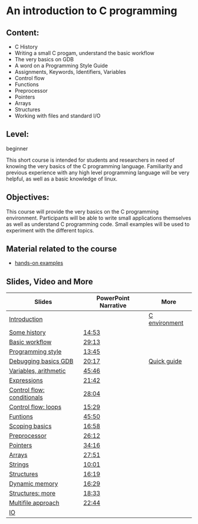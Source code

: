 # An introduction to C programming

## Content:
* C History
* Writing a small C progam, understand the basic workflow
* The very basics on GDB
* A word on a Programming Style Guide
* Assignments, Keywords, Identifiers, Variables
* Control flow
* Functions
* Preprocessor
* Pointers
* Arrays 
* Structures
* Working with files and standard I/O

## Level: 
beginner

This short course is intended for students and researchers in need of
knowing the very basics of the C programming language.
Familiarity and previous experience with any high level programming
language will be very helpful, as well as a basic knowledge of linux.

## Objectives: 
This course will provide the very basics on the C programming environment.
Participants will be able to write small applications themselves as well
as understand C programming code.
Small examples will be used to experiment with the different topics.

## Material related to the course

* [hands-on examples](https://github.com/franklbvp/c_intro/blob/main/docs/Ccourse-examples.zip)

## Slides, Video and More

|Slides | PowerPoint Narrative | More |
|------------ | -------------------- | -----------------------|
| [Introduction](https://github.com/franklbvp/c_intro/blob/main/docs/Ccourse-00-Introduction.pdf)  |   | [C environment](https://github.com/franklbvp/c_intro/blob/main/docs/cProgramming_installation_environment-windows-2022_01.pdf)  |
| [Some history](https://github.com/franklbvp/c_intro/blob/main/docs/Ccourse-00-SomeHistory.pdf)  |  [14:53](https://kuleuven.mediaspace.kaltura.com/media/Ccourse-00-SomeHistory/1_2e8n2z3u) |   |
| [Basic workflow](https://github.com/franklbvp/c_intro/blob/main/docs/Ccourse-T-BasicWorkflow.pdf)  |  [29:13](https://kuleuven.mediaspace.kaltura.com/media/Ccourse-T-BasicWorkflow/1_pwj4imbo) |   |
| [Programming style](https://github.com/franklbvp/c_intro/blob/main/docs/Ccourse-T-ProgrammingStyle.pdf)  | [13:45](https://kuleuven.mediaspace.kaltura.com/media/Ccourse-T-ProgrammingStyle/1_38l82nh4)  |   |
| [Debugging basics GDB](https://github.com/franklbvp/c_intro/blob/main/docs/Ccourse-T-DebugC.pdf)  | [20:17](https://kuleuven.mediaspace.kaltura.com/media/Ccourse-T-DebugC/1_zqes4f7e)  | [Quick guide](https://github.com/franklbvp/c_intro/blob/main/docs/gdbQuickGuide.pdf)  |
| [Variables, arithmetic](https://github.com/franklbvp/c_intro/blob/main/docs/Ccourse-BBB-Variables_arithmetic.pdf)  | [45:46](https://kuleuven.mediaspace.kaltura.com/media/Ccourse-BBB-Variables_arthmetic/1_pyk8r2eb)  |   |
| [Expressions](https://github.com/franklbvp/c_intro/blob/main/docs/Ccourse-BBB-Expressions.pdf)  | [21:42](https://kuleuven.mediaspace.kaltura.com/media/Ccourse-BBB-Expressions/1_wj3eccz8)  |   |
| [Control flow: conditionals](https://github.com/franklbvp/c_intro/blob/main/docs/Ccourse-BBB-ControlFlow_Conditionals.pdf)  | [28:04](https://kuleuven.mediaspace.kaltura.com/media/Ccourse-BBB-ControlFlow_Conditionals/1_rhedhfsq)  |   |
| [Control flow: loops](https://github.com/franklbvp/c_intro/blob/main/docs/Ccourse-BBB-ControlFlow_Loops.pdf)  | [15:29](https://kuleuven.mediaspace.kaltura.com/media/Ccourse-BBB-ControlFlow_Loops/1_rsci04za)  |   |
| [Funtions](https://github.com/franklbvp/c_intro/blob/main/docs/Ccourse-BBB-Functions.pdf)  | [45:50](https://kuleuven.mediaspace.kaltura.com/media/Ccourse-BBB-Functions/1_v1gcjynk)  |   |
| [Scoping basics](https://github.com/franklbvp/c_intro/blob/main/docs/Ccourse-S-Scope_basics.pdf)  |  [16:58](https://kuleuven.mediaspace.kaltura.com/media/Ccourse-S-Scope_basics/1_0wp58qsy) |   |
| [Preprocessor](https://github.com/franklbvp/c_intro/blob/main/docs/Ccourse-S-Preprocessor.pdf)  |  [26:12](https://kuleuven.mediaspace.kaltura.com/media/Ccourse-S-Preprocessor/1_k219ecc4) |   |
| [Pointers](https://github.com/franklbvp/c_intro/blob/main/docs/Ccourse-S-Pointers_basics.pdf)  |  [34:16](https://kuleuven.mediaspace.kaltura.com/media/Ccourse-S-Pointer_basics/1_koqey0e6) |   |
| [Arrays](https://github.com/franklbvp/c_intro/blob/main/docs/Ccourse-S-Arrays_basics.pdf)  | [27:51](https://kuleuven.mediaspace.kaltura.com/media/Ccourse-S-Arrays_basics/1_1zh4ykft)  |   |
| [Strings](https://github.com/franklbvp/c_intro/blob/main/docs/Ccourse-S-Strings_basics.pdf)  | [10:01](https://kuleuven.mediaspace.kaltura.com/media/Ccourse-S-Strings_basics/1_044vbccn)  |   |
| [Structures](https://github.com/franklbvp/c_intro/blob/main/docs/Ccourse-S-Structures_basics.pdf)  | [16:19](https://kuleuven.mediaspace.kaltura.com/media/Ccourse-S-Structures_basics/1_ly002x9s)  |   |
| [Dynamic memory](https://github.com/franklbvp/c_intro/blob/main/docs/Ccourse-S-MemoryManagement.pdf)  |  [16:29](https://kuleuven.mediaspace.kaltura.com/media/Ccourse-S-MemoryManagement/1_5mvhmrim) |   |
| [Structures: more](https://github.com/franklbvp/c_intro/blob/main/docs/Ccourse-S-Structures_more.pdf)  | [18:33](https://kuleuven.mediaspace.kaltura.com/media/Ccourse-S-Structures_more/1_8e3u3xhb)  |   |
| [Multifile approach](https://github.com/franklbvp/c_intro/blob/main/docs/Ccourse-S-multifile.pdf)  | [22:44](https://kuleuven.mediaspace.kaltura.com/media/Ccourse-S-multifile/1_qkq7907j)  |   |
| [IO](https://github.com/franklbvp/c_intro/blob/main/docs/Ccourse-IO.pdf)  |   |   |


